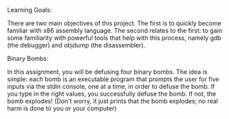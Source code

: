 Learning Goals:

There are two main objectives of this project. The first is to quickly become familiar with x86 assembly language. The second relates to the first: to gain some familiarity with powerful tools that help with this process, namely gdb (the debugger) and objdump (the disassembler).

Binary Bombs:

In this assignment, you will be defusing four binary bombs. The idea is simple: each bomb is an executable program that prompts the user for five inputs via the stdin console, one at a time, in order to defuse the bomb. If you type in the right values, you successfully defuse the bomb. If not, the bomb explodes! (Don't worry, it just prints that the bomb explodes; no real harm is done to you or your computer)
